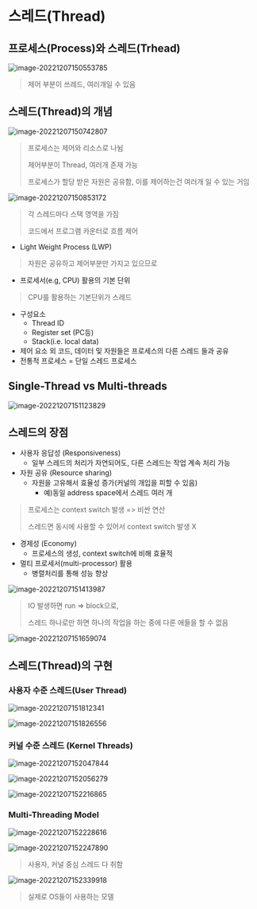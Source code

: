 # 스레드(Thread)

## 프로세스(Process)와 스레드(Trhead)

![image-20221207150553785](Chapter4.assets/image-20221207150553785.png)

>  제어 부분이 쓰레드, 여러개일 수 있음



## 스레드(Thread)의 개념

![image-20221207150742807](Chapter4.assets/image-20221207150742807.png)

> 프로세스는 제어와 리소스로 나뉨
>
> 제어부분이 Thread, 여러개 존재 가능
>
> 프로세스가 할당 받은 자원은 공유함, 이를 제어하는건 여러개 일 수 있는 거임

![image-20221207150853172](Chapter4.assets/image-20221207150853172.png)

> 각 스레드마다 스택 영역을 가짐
>
> 코드에서 프로그램 카운터로 흐름 제어



* Light Weight Process (LWP)

> 자원은 공유하고 제어부분만 가지고 있으므로

* 프로세서(e.g, CPU) 활용의 기본 단위

> CPU를 활용하는 기본단위가 스레드

* 구성요소
  * Thread ID
  * Register set (PC등)
  * Stack(i.e. local data)
* 제어 요소 외 코드, 데이터 및 자원들은 프로세스의 다른 스레드 들과 공유
* 전통적 프로세스 = 단일 스레드 프로세스



## Single-Thread vs Multi-threads

![image-20221207151123829](Chapter4.assets/image-20221207151123829.png)



## 스레드의 장점

* 사용자 응답성 (Responsiveness)
  * 일부 스레드의 처리가 자연되어도, 다른 스레드는 작업 계속 처리 가능
* 자원 공유 (Resource sharing)
  * 자원을 고유해서 효율성 증가(커널의 개입을 피할 수 있음)
    * 예)동일 address space에서 스레드 여러 개

> 프로세스는 context switch 발생 => 비싼 연산
>
> 스레드면 동시에 사용할 수 있어서 context switch 발생 X

* 경제성 (Economy)
  * 프로세스의 생성, context switch에 비해 효율적
* 멀티 프로세서(multi-processor) 활용
  * 병렬처리를 통해 성능 향상

![image-20221207151413987](Chapter4.assets/image-20221207151413987.png)

> IO 발생하면 run => block으로,
>
> 스레드 하나로만 하면 하나의 작업을 하는 중에 다른 애들을 할 수 없음



![image-20221207151659074](Chapter4.assets/image-20221207151659074.png)



## 스레드(Thread)의 구현

### 사용자 수준 스레드(User Thread)

![image-20221207151812341](Chapter4.assets/image-20221207151812341.png)

![image-20221207151826556](Chapter4.assets/image-20221207151826556.png)

### 커널 수준 스레드 (Kernel Threads)

![image-20221207152047844](Chapter4.assets/image-20221207152047844.png)

![image-20221207152056279](Chapter4.assets/image-20221207152056279.png)

![image-20221207152216865](Chapter4.assets/image-20221207152216865.png)

### Multi-Threading Model

![image-20221207152228616](Chapter4.assets/image-20221207152228616.png)

![image-20221207152247890](Chapter4.assets/image-20221207152247890.png)

> 사용자, 커널 중심 스레드 다 취함

![image-20221207152339918](Chapter4.assets/image-20221207152339918.png)

> 실제로 OS들이 사용하는 모델

